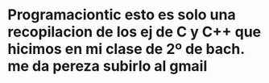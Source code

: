 # Programaciontic esto es solo una recopilacion de los ej de C y C++ que hicimos en mi clase de 2º de bach. me da pereza subirlo al gmail
